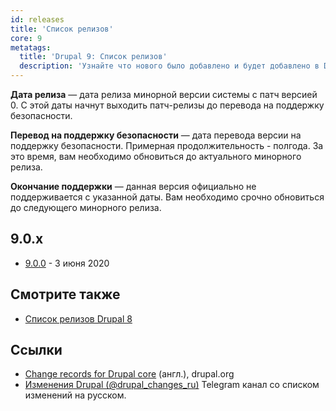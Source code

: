 ```yaml
---
id: releases
title: 'Список релизов'
core: 9
metatags:
  title: 'Drupal 9: Список релизов'
  description: 'Узнайте что нового было добавлено и будет добавлено в Drupal 9.'
---
```


**Дата релиза** — дата релиза минорной версии системы с патч версией 0. С этой даты начнут выходить патч-релизы до перевода на поддержку безопасности.

**Перевод на поддержку безопасности** — дата перевода версии на поддержку безопасности. Примерная продолжительность - полгода. За это время, вам необходимо обновиться до актуального минорного релиза.

**Окончание поддержки** — данная версия официально не поддерживается с указанной даты. Вам необходимо срочно обновиться до следующего минорного релиза.

## 9.0.x

- [9.0.0](release-9.0.0.md) - 3 июня 2020

## Смотрите также

- [Список релизов Drupal 8](../../8/releases/releases.md)

## Ссылки

- [Change records for Drupal core](https://www.drupal.org/list-changes/drupal) (англ.), drupal.org
- [Изменения Drupal (@drupal_changes_ru)](https://t.me/drupal_changes_ru) Telegram канал со списком изменений на русском.